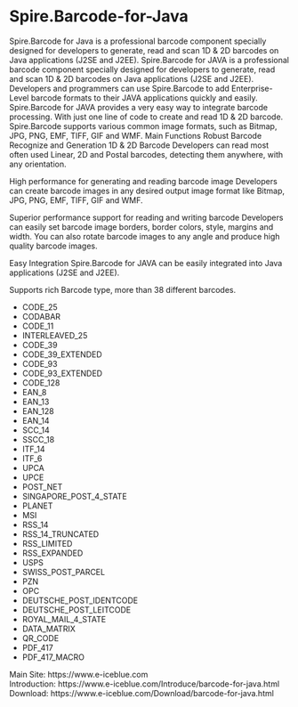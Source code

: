 # Spire.Barcode-for-Java
Spire.Barcode for Java is a professional barcode component specially designed for developers to generate, read and scan 1D &amp; 2D barcodes on Java applications (J2SE and J2EE).
Spire.Barcode for JAVA is a professional barcode component specially designed for developers to generate, read and scan 1D & 2D barcodes on Java applications (J2SE and J2EE). Developers and programmers can use Spire.Barcode to add Enterprise-Level barcode formats to their JAVA applications quickly and easily.
Spire.Barcode for JAVA provides a very easy way to integrate barcode processing. With just one line of code to create and read 1D & 2D barcode. Spire.Barcode supports various common image formats, such as Bitmap, JPG, PNG, EMF, TIFF, GIF and WMF.
Main Functions
Robust Barcode Recognize and Generation 1D & 2D Barcode
Developers can read most often used Linear, 2D and Postal barcodes, detecting them anywhere, with any orientation. 

High performance for generating and reading barcode image
Developers can create barcode images in any desired output image format like Bitmap, JPG, PNG, EMF, TIFF, GIF and WMF.

Superior performance support for reading and writing barcode
Developers can easily set barcode image borders, border colors, style, margins and width. You can also rotate barcode images to any angle and produce high quality barcode images.

Easy Integration
Spire.Barcode for JAVA can be easily integrated into Java applications (J2SE and J2EE). 

Supports rich Barcode type, more than 38 different barcodes.
<ul>
 
<li>CODE_25</li>
<li>CODABAR</li>
<li>CODE_11</li>
<li>INTERLEAVED_25</li>
<li>CODE_39</li>
<li>CODE_39_EXTENDED</li>
<li>CODE_93</li>
<li>CODE_93_EXTENDED</li>
<li>CODE_128</li>
<li>EAN_8</li>
<li>EAN_13</li>
<li>EAN_128</li>
<li>EAN_14</li>
<li>SCC_14</li>
<li>SSCC_18</li>
<li>ITF_14</li>
<li>ITF_6</li>
<li>UPCA</li>
<li>UPCE</li>
<li>POST_NET</li>
<li>SINGAPORE_POST_4_STATE</li>
<li>PLANET</li>
<li>MSI</li>
<li>RSS_14</li>
<li>RSS_14_TRUNCATED</li>
<li>RSS_LIMITED</li>
<li>RSS_EXPANDED</li>
<li>USPS</li>
<li>SWISS_POST_PARCEL</li>
<li>PZN</li>
<li>OPC</li>
<li>DEUTSCHE_POST_IDENTCODE</li>
<li>DEUTSCHE_POST_LEITCODE</li>
<li>ROYAL_MAIL_4_STATE</li>
<li>DATA_MATRIX</li>
<li>QR_CODE</li>
<li>PDF_417</li>
<li>PDF_417_MACRO</li>
</ul>
Main Site: https://www.e-iceblue.com<br>
Introduction: https://www.e-iceblue.com/Introduce/barcode-for-java.html<br>
Download: https://www.e-iceblue.com/Download/barcode-for-java.html<br>




